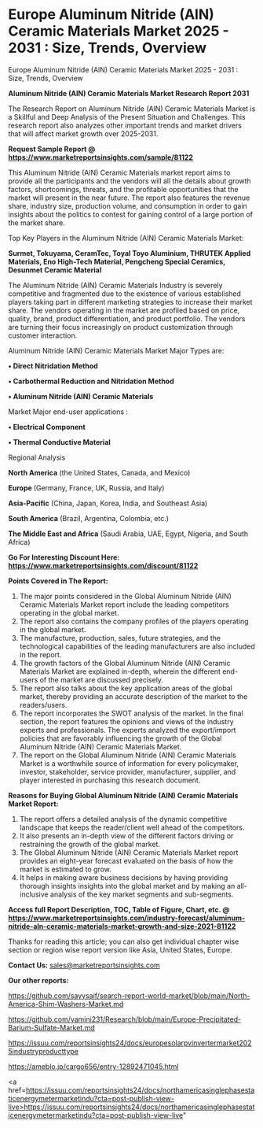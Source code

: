 # Europe Aluminum Nitride (AlN) Ceramic Materials Market 2025 - 2031 : Size, Trends, Overview
Europe Aluminum Nitride (AlN) Ceramic Materials Market 2025 - 2031 : Size, Trends, Overview

<strong>Aluminum Nitride (AlN) Ceramic Materials Market Research Report 2031</strong>

The Research Report on Aluminum Nitride (AlN) Ceramic Materials Market is a Skillful and Deep Analysis of the Present Situation and Challenges. This research report also analyzes other important trends and market drivers that will affect market growth over 2025-2031.

<strong>Request Sample Report @ <a href=https://www.marketreportsinsights.com/sample/81122>https://www.marketreportsinsights.com/sample/81122</a></strong>

This Aluminum Nitride (AlN) Ceramic Materials market report aims to provide all the participants and the vendors will all the details about growth factors, shortcomings, threats, and the profitable opportunities that the market will present in the near future. The report also features the revenue share, industry size, production volume, and consumption in order to gain insights about the politics to contest for gaining control of a large portion of the market share.

Top Key Players in the Aluminum Nitride (AlN) Ceramic Materials Market:

<strong>Surmet, Tokuyama, CeramTec, Toyal Toyo Aluminium, THRUTEK Applied Materials, Eno High-Tech Material, Pengcheng Special Ceramics, Desunmet Ceramic Material</strong>

The Aluminum Nitride (AlN) Ceramic Materials Industry is severely competitive and fragmented due to the existence of various established players taking part in different marketing strategies to increase their market share. The vendors operating in the market are profiled based on price, quality, brand, product differentiation, and product portfolio. The vendors are turning their focus increasingly on product customization through customer interaction.

Aluminum Nitride (AlN) Ceramic Materials Market Major Types are:

<strong>• Direct Nitridation Method

• Carbothermal Reduction and Nitridation Method

• Aluminum Nitride (AlN) Ceramic Materials</strong>

Market Major end-user applications :

<strong>• Electrical Component

• Thermal Conductive Material</strong>

Regional Analysis

</u><strong><b>North America</b></strong> (the United States, Canada, and Mexico)

<strong><b>Europe </b></strong>(Germany, France, UK, Russia, and Italy)

<strong><b>Asia-Pacific</b></strong> (China, Japan, Korea, India, and Southeast Asia)

<strong><b>South America</b></strong> (Brazil, Argentina, Colombia, etc.)

<strong><b>The Middle East and Africa</b></strong> (Saudi Arabia, UAE, Egypt, Nigeria, and South Africa)

<strong>Go For Interesting Discount Here: <a href=https://www.marketreportsinsights.com/discount/81122>https://www.marketreportsinsights.com/discount/81122</a></strong>

<strong>Points Covered in The Report:</strong>
<ol>
  <li>The major points considered in the Global Aluminum Nitride (AlN) Ceramic Materials Market report include the leading competitors operating in the global market.</li>
  <li>The report also contains the company profiles of the players operating in the global market.</li>
  <li>The manufacture, production, sales, future strategies, and the technological capabilities of the leading manufacturers are also included in the report.</li>
  <li>The growth factors of the Global Aluminum Nitride (AlN) Ceramic Materials Market are explained in-depth, wherein the different end-users of the market are discussed precisely.</li>
  <li>The report also talks about the key application areas of the global market, thereby providing an accurate description of the market to the readers/users.</li>
  <li>The report incorporates the SWOT analysis of the market. In the final section, the report features the opinions and views of the industry experts and professionals. The experts analyzed the export/import policies that are favorably influencing the growth of the Global Aluminum Nitride (AlN) Ceramic Materials Market.</li>
  <li>The report on the Global Aluminum Nitride (AlN) Ceramic Materials Market is a worthwhile source of information for every policymaker, investor, stakeholder, service provider, manufacturer, supplier, and player interested in purchasing this research document.</li>
</ol>
<strong>Reasons for Buying Global Aluminum Nitride (AlN) Ceramic Materials Market Report:</strong>

<ol>
  <li>The report offers a detailed analysis of the dynamic competitive landscape that keeps the reader/client well ahead of the competitors.</li>
  <li>It also presents an in-depth view of the different factors driving or restraining the growth of the global market.</li>
  <li>The Global Aluminum Nitride (AlN) Ceramic Materials Market report provides an eight-year forecast evaluated on the basis of how the market is estimated to grow.</li>
  <li>It helps in making aware business decisions by having providing thorough insights insights into the global market and by making an all-inclusive analysis of the key market segments and sub-segments.</li>
</ol>
<strong>Access full Report Description, TOC, Table of Figure, Chart, etc. @ <a href=https://www.marketreportsinsights.com/industry-forecast/aluminum-nitride-aln-ceramic-materials-market-growth-and-size-2021-81122>https://www.marketreportsinsights.com/industry-forecast/aluminum-nitride-aln-ceramic-materials-market-growth-and-size-2021-81122</a></strong>


Thanks for reading this article; you can also get individual chapter wise section or region wise report version like Asia, United States, Europe.

<strong>Contact Us:</strong>
sales@marketreportsinsights.com

<strong>Our other reports:</strong>

<a href=https://github.com/sayysaif/search-report-world-market/blob/main/North-America-Shim-Washers-Market.md>https://github.com/sayysaif/search-report-world-market/blob/main/North-America-Shim-Washers-Market.md</a>

<a href=https://github.com/yamini231/Research/blob/main/Europe-Precipitated-Barium-Sulfate-Market.md>https://github.com/yamini231/Research/blob/main/Europe-Precipitated-Barium-Sulfate-Market.md</a>

<a href=https://issuu.com/reportsinsights24/docs/europesolarpvinvertermarket2025industryproducttype>https://issuu.com/reportsinsights24/docs/europesolarpvinvertermarket2025industryproducttype</a>

<a href=https://ameblo.jp/cargo656/entry-12892471045.html>https://ameblo.jp/cargo656/entry-12892471045.html</a>

<a href=https://issuu.com/reportsinsights24/docs/northamericasinglephasestaticenergymetermarketindu?cta=post-publish-view-live>https://issuu.com/reportsinsights24/docs/northamericasinglephasestaticenergymetermarketindu?cta=post-publish-view-live</a>"
